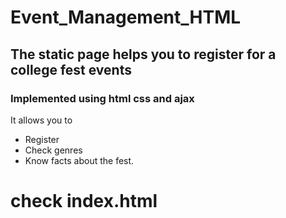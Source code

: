 # Event_Management_HTML
## The static page helps you to register for a college fest events 
### Implemented using html css and ajax

It allows you to
- Register
- Check genres
- Know facts about the fest.

# check index.html

